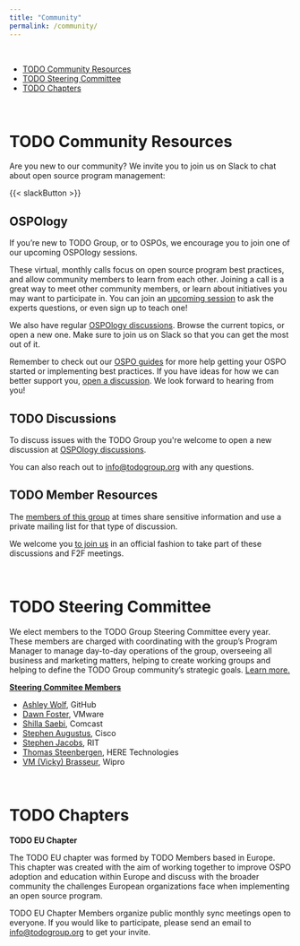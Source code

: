 ```yaml
---
title: "Community"
permalink: /community/
---
```


&nbsp;

- [TODO Community Resources](#todo-community-resources)
- [TODO Steering Committee](#todo-steering-committee)
- [TODO Chapters](#todo-chapters)

&nbsp;

# TODO Community Resources

Are you new to our community? We invite you to join us on Slack to chat about open source program management:

{{< slackButton >}}


## OSPOlogy

If you’re new to TODO Group, or to OSPOs, we encourage you to join one of our upcoming OSPOlogy sessions. 

These virtual, monthly calls focus on open source program best practices, and allow community members to learn from each other. Joining a call is a great way to meet other community members, or learn about initiatives you may want to participate in. You can join an [upcoming session](https://community.linuxfoundation.org/todo-group/) to ask the experts questions, or even sign up to teach one!

We also have regular [OSPOlogy discussions](https://github.com/todogroup/ospology/discussions). Browse the current topics, or open a new one. Make sure to join us on Slack so that you can get the most out of it. 

Remember to check out our [OSPO guides](https://todogroup.org/guides/) for more help getting your OSPO started or implementing best practices. If you have ideas for how we can better support you, [open a discussion](https://github.com/todogroup/ospology/discussions). We look forward to hearing from you! 

## TODO Discussions

To discuss issues with the TODO Group you're welcome to open a new discussion at [OSPOlogy discussions](https://github.com/todogroup/ospology/discussions).

You can also reach out to [info@todogroup.org](mailto:info@todogroup.org) with any questions.


## TODO Member Resources

The [members of this group](/members) at times share sensitive information and use a private mailing list for that type of discussion.

We welcome you [to join us](/join) in an official fashion to take part of these discussions and F2F meetings.


&nbsp;

# TODO Steering Committee

We elect members to the TODO Group Steering Committee every year. These members are charged with coordinating with the group’s Program Manager to manage day-to-day operations of the group, overseeing all business and marketing matters, helping to create working groups and helping to define the TODO Group community’s strategic goals. [Learn more.](https://github.com/todogroup/governance/blob/master/CHARTER.adoc)

[**Steering Commitee Members**](https://github.com/todogroup/governance#todo-steering-committee-tsc)

- [Ashley Wolf](https://github.com/ashleywolf), GitHub
- [Dawn Foster](https://github.com/geekygirldawn), VMware
- [Shilla Saebi](https://github.com/shillasaebi), Comcast
- [Stephen Augustus](https://github.com/justaugustus), Cisco
- [Stephen Jacobs](https://github.com/itprofjacobs), RIT
- [Thomas Steenbergen](https://github.com/tsteenbe), HERE Technologies
- [VM (Vicky) Brasseur](https://github.com/vmbrasseur), Wipro

&nbsp;

# TODO Chapters

**TODO EU Chapter**

The TODO EU chapter was formed by TODO Members based in Europe. This chapter was created with the aim of working together to improve OSPO adoption and education within Europe and discuss with the broader community the challenges European organizations face when implementing an open source program.

TODO EU Chapter Members organize public monthly sync meetings open to everyone. If you would like to participate, please send an email to info@todogroup.org  to get your invite.





